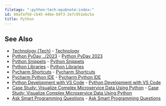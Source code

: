 ```yaml
---
filetags: ":python:tech:epubnote:index:"
id: 60afaf50-cb45-44be-b9f3-2e7c951ebc5a
title: Python
---
```


## See Also

- [Technology (Tech)](../600-technology) -
  [Technology](id:9092eabf-f6f5-4775-b8aa-6e78e74880c3)
- [Python PyDay ../2023](005-1-tech-python-pyday2023) - [Python PyDay
  2023](id:f8bc9ba2-948f-4b44-92f8-37bcea837b6e)
- [Python Snippets](../005-computer-snippets-python) - [Python
  Snippets](id:b775ff13-9b5b-4af4-9c2b-e98be0af5fdc)
- [Python Libraries](../005-1-tech-python-libraries) - [Python
  Libraries](id:041a6d11-4433-48f8-9b10-d64034031e61)
- [Pycharm Shortcuts](../005-computer-shortcuts-pycharm) - [Pycharm
  Shortcuts](id:df9ec4ef-423f-4e7c-9a4d-973860997ac9)
- [Pycharm Python IDE](../005-tech-python-pycharm) - [Pycharm Python
  IDE](id:ee8a09fc-a0d2-41f8-93e7-31c964030aec)
- [Python Development with VS
  Code](../005-tech-python-development-with-vs-code) - [Python
  Development with VS Code](id:3fcd1ad0-27c5-427f-a2bd-13f42ede86e2)
- [Case Study: Visualize Complex Microservice Data Using
  Python](../005-1-tech-python-case-study-visualize-microservice-data) -
  [Case Study: Visualize Complex Microservice Data Using
  Python](id:dca34cac-cbe6-4e98-839a-baa2aee3089c)
- [Ask Smart Programming
  Questions](../005-1-tech-python-ask-smart-programming-questions) -
  [Ask Smart Programming
  Questions](id:06593614-8c13-48ae-a4d3-f2262d8773c5)
